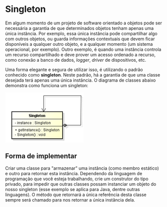 # Singleton
Em algum momento de um projeto de software orientado a objetos pode ser necessária a garantia de que determinados objetos tenham apenas uma única instância. Por exemplo, essa única instância pode compartilhar algo com outros objetos, ou guarda informações contextuais que devem ficar disponíveis a qualquer outro objeto, e a qualquer momento (um sistema operacional, por exemplo). Outro exemplo, é quando uma instância controla um recurso compartilhado e deve prover um acesso ordenado a recurso, como conexão a banco de dados, <i>logger</i>, <i>driver</i> de dispositivos,
etc. 

Uma forma elegante e segura de utilizar isso, é utilizando o padrão conhecido como <strong>singleton</strong>. Neste padrão, há a garantia de que uma classe desejada terá apenas uma única instância. O diagrama de classes abaixo demonstra como funciona um singleton:

![diagrama_classe](https://raw.githubusercontent.com/mvscti/GTI04043-PADROES-DE-PROJETOS-DE-SOFTWARE/main/padroes/criacao/singleton/singleton.png)

## Forma de implementar
 Criar uma classe para "armazenar" uma instância (como membro estático) e outro para retornar esta instância. Dependendo da linguagem de programação que você esteja trabalhando, crie um construtor do tipo privado, para impedir que outras classes possam instanciar um objeto do nosso singleton (esse exemplo se aplica para Java, dentre outras linguagens). O método que retornará a única referência desta classe sempre será chamado para nos retornar a única instância dela.